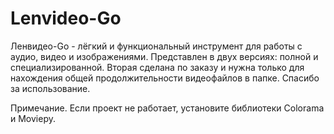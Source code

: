 # Lenvideo-Go
Ленвидео-Go - лёгкий и функциональный инструмент для работы с аудио, видео и изображениями.
Представлен в двух версиях: полной и специализированной. Вторая сделана по заказу и нужна только для нахождения общей продолжительности видеофайлов в папке.
Спасибо за использование.

Примечание. Если проект не работает, установите библиотеки Colorama и Moviepy.
